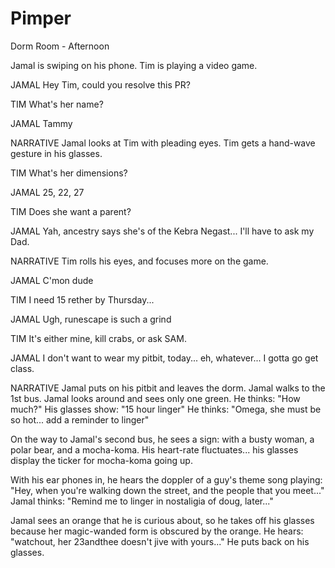 # Pimper

Dorm Room - Afternoon

Jamal is swiping on his phone. Tim is playing a video game.

JAMAL
Hey Tim, could you resolve this PR?

TIM
What's her name?

JAMAL
Tammy

NARRATIVE
Jamal looks at Tim with pleading eyes. Tim gets a hand-wave gesture in his glasses.

TIM
What's her dimensions?

JAMAL
25, 22, 27

TIM
Does she want a parent?

JAMAL
Yah, ancestry says she's of the Kebra Negast... I'll have to ask my Dad.

NARRATIVE
Tim rolls his eyes, and focuses more on the game.

JAMAL
C'mon dude

TIM
I need 15 rether by Thursday...

JAMAL
Ugh, runescape is such a grind

TIM
It's either mine, kill crabs, or ask SAM.

JAMAL
I don't want to wear my pitbit, today... eh, whatever... I gotta go get class.

NARRATIVE
Jamal puts on his pitbit and leaves the dorm.
Jamal walks to the 1st bus.
Jamal looks around and sees only one green.
He thinks: "How much?"
His glasses show: "15 hour linger"
He thinks: "Omega, she must be so hot... add a reminder to linger"

On the way to Jamal's second bus, he sees a sign:
    with a busty woman, a polar bear, and a mocha-koma.
His heart-rate fluctuates... his glasses display the ticker for mocha-koma going up.

With his ear phones in, he hears the doppler of a guy's theme song playing:
    "Hey, when you're walking down the street, and the people that you meet..."
Jamal thinks: "Remind me to linger in nostaligia of doug, later..."

Jamal sees an orange that he is curious about, so he takes off his glasses
    because her magic-wanded form is obscured by the orange.
He hears: "watchout, her 23andthee doesn't jive with yours..."
He puts back on his glasses.

